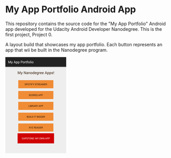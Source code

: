 # My App Portfolio Android App

This repository contains the source code for the "My App Portfolio" Android app developed for the 
Udacity Android Developer Nanodegree. This is the first project, Project 0.

A layout build that showcases my app portfolio. Each button represents an app that wii be built in
the Nanodegree program.

![Screenshot of My App Portfolio][screenshot]

[screenshot]: https://raw.githubusercontent.com/deltaworld/android-app-portfolio/master/app/src/main/res/drawable/myAppPortfolioSS1.png
"Screenshot of My Portfolio App"
